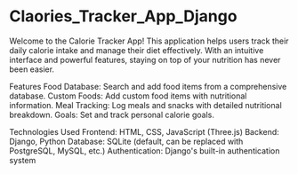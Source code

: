# Claories_Tracker_App_Django
Welcome to the Calorie Tracker App! This application helps users track their daily calorie intake and manage their diet effectively. With an intuitive interface and powerful features, staying on top of your nutrition has never been easier.

Features
Food Database: Search and add food items from a comprehensive database.
Custom Foods: Add custom food items with nutritional information.
Meal Tracking: Log meals and snacks with detailed nutritional breakdown.
Goals: Set and track personal calorie goals.

Technologies Used
Frontend: HTML, CSS, JavaScript (Three.js)
Backend: Django, Python
Database: SQLite (default, can be replaced with PostgreSQL, MySQL, etc.)
Authentication: Django's built-in authentication system
